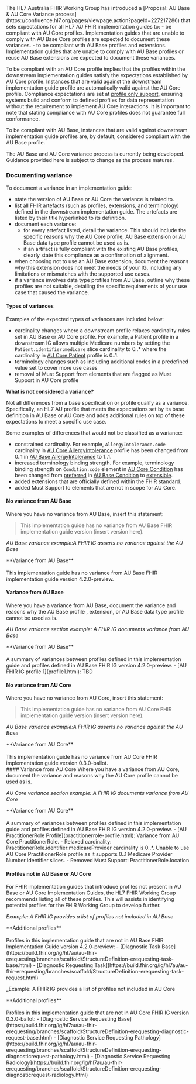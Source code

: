 <div class="stu-note" markdown="1">
The HL7 Australia FHIR Working Group has introduced a [Proposal: AU Base & AU Core Variance process](https://confluence.hl7.org/pages/viewpage.action?pageId=227217286) that sets expectations for all HL7 AU FHIR implementation guides to:
- be compliant with AU Core profiles. Implementation guides that are unable to comply with AU Base Core profiles are expected to document these variances.
- to be compliant with AU Base profiles and extensions. Implementation guides that are unable to comply with AU Base profiles or reuse AU Base extensions are expected to document these variances.

To be compliant with an AU Core profile implies that the profiles within the downstream implementation guides satisfy the expectations established by AU Core profile. Instances that are valid against the downstream implementation guide profile are automatically valid against the AU Core profile. Compliance expectations are set at [profile only support](general-requirements.html#profile-only-support), ensuring systems build and conform to defined profiles for data representation without the requirement to implement AU Core interactions. It is important to note that stating compliance with AU Core profiles does not guarantee full conformance.

To be compliant with AU Base, instances that are valid against downstream implementation guide profiles are, by default, considered compliant with the AU Base profile.

The AU Base and AU Core variance process is currently being developed. Guidance provided here is subject to change as the process matures.
</div>

### Documenting variance

To document a variance in an implementation guide: 

-  state the version of AU Base or AU Core the variance is related to. 
- list all FHIR artefacts (such as profiles, extensions, and terminology) defined in the downstream implementation guide. The artefacts are listed by their title hyperlinked to its definition.
- document each variance: 
  - for every artefact listed, detail the variance. This should include the specific reasons why the AU Core profile, AU Base extension or AU Base data type profile cannot be used as is. 
  - if an artifact is fully compliant with the existing AU Base profiles, clearly state this compliance as a confirmation of alignment.
- when choosing not to use an AU Base extension, document the reasons why this extension does not meet the needs of your IG, including any limitations or mismatches with the supported use cases.
- if a variance involves data type profiles from AU Base, outline why these profiles are not suitable, detailing the specific requirements of your use case that caused the variance.

#### Types of variances

Examples of the expected types of variances are included below:
- cardinality changes where a downstream profile relaxes cardinality rules set in AU Base or AU Core profile. For example, a Patient profile in a downstream IG allows multiple Medicare numbers by setting the `Patient.identifier:medicare` slice cardinality to 0..* where the cardinality in [AU Core Patient](https://build.fhir.org/ig/hl7au/au-fhir-core/StructureDefinition-au-core-patient.html) profile is 0..1. 
- terminology changes such as including additional codes in a predefined value set to cover more use cases
- removal of Must Support from elements that are flagged as Must Support in AU Core profile

**What is not considered a variance?**

Not all differences from a base specification or profile qualify as a variance. Specifically, an HL7 AU profile that meets the expectations set by its base definition in AU Base or AU Core and adds additional rules on top of these expectations to meet a specific use case. 

Some examples of differences that would not be classified as a variance:

- constrained cardinality. For example, `AllergyIntolerance.code` cardinality in [AU Core AllergyIntolerance](https://build.fhir.org/ig/hl7au/au-fhir-core/StructureDefinition-au-core-allergyintolerance.html) profile has been changed from 0..1 in [AU Base AllergyIntolerance](https://build.fhir.org/ig/hl7au/au-fhir-base/StructureDefinition-au-allergyintolerance.html) to 1..1. 
- increased terminology binding strength. For example, terminology binding strength on `Condition.code` element in [AU Core Condition](https://build.fhir.org/ig/hl7au/au-fhir-core/StructureDefinition-au-core-condition.html) has been changed from [preferred](https://hl7.org/fhir/R4/terminologies.html#preferred) in [AU Base Condition](https://build.fhir.org/ig/hl7au/au-fhir-base/StructureDefinition-au-condition.html) to [extensible](https://hl7.org/fhir/R4/terminologies.html#extensible).  
- added extensions that are officially defined within the FHIR standard.
- added Must Support to elements that are not in scope for AU Core.

#### No variance from AU Base
Where you have no variance from AU Base, insert this statement:

>This implementation guide has no variance from AU Base FHIR implementation guide version (insert version here).  

_AU Base variance example:A FHIR IG asserts no variance against the AU Base_

<div class="bg-success" markdown="1">
**Variance from AU Base**<br><br>
This implementation guide has no variance from AU Base FHIR implementation guide version 4.2.0-preview.  
</div>

#### Variance from AU Base
Where you have a variance from AU Base, document the variance and reasons why the AU Base profile , extension, or  AU Base data type profile cannot be used as is. 

_AU Base variance section example: A FHIR IG documents variance from AU Base_ 
<div class="bg-success" markdown="1">
**Variance from AU Base**<br><br>
A summary of variances between profiles defined in this implementation guide and profiles defined in AU Base FHIR IG version 4.2.0-preview.
- [AU FHIR IG profile 1](profile1.html): TBD
</div>

#### No variance from AU Core 
Where you have no variance from AU Core, insert this statement: 

>This implementation guide has no variance from AU Core FHIR implementation guide version (insert version here). 

_AU Base variance example:A FHIR IG asserts no variance against the AU Base_

<div class="bg-success" markdown="1">
**Variance from AU Core**<br><br>
This implementation guide has no variance from AU Core FHIR implementation guide version 0.3.0-ballot.  
</div>
#### Variance from AU Core
Where you have a variance from AU Core, document the variance and reasons why the AU Core profile cannot be used as is.

_AU Core variance section example: A FHIR IG documents variance from AU Core_

<div class="bg-success" markdown="1">
**Variance from AU Core**<br><br>
A summary of variances between profiles defined in this implementation guide and profiles defined in AU Base FHIR IG version 4.2.0-preview.
- [AU PractitionerRole Profile](practitionerrole-profile.html): Variance from AU Core PractitionerRole.
  - Relaxed cardinality: PractitionerRole.identifier:medicareProvider cardinality is 0..*. Unable to use AU Core PractitionerRole profile as it supports 0..1 Medicare Provider Number identifier slices.
  - Removed Must Support: PractitionerRole.location
</div>

#### Profiles not in AU Base or AU Core

For FHIR implementation guides that introduce profiles not present in AU Base or AU Core Implementation Guides, the HL7 FHIR Working Group recommends listing all of these profiles. This will assists in identifying  potential profiles for the FHIR Working Group to develop further.

_Example: A FHIR IG provides a list of profiles not included in AU Base_
<div class="bg-success" markdown="1">
**Additional profiles**<br><br>
Profiles in this implementation guide that are not in AU Base FHIR Implementation Guide version 4.2.0-preview:
- [Diagnostic Task Base](https://build.fhir.org/ig/hl7au/au-fhir-erequesting/branches/scaffold/StructureDefinition-erequesting-task-base.html)
- [Diagnostic Requesting Task](https://build.fhir.org/ig/hl7au/au-fhir-erequesting/branches/scaffold/StructureDefinition-erequesting-task-request.html)
</div>

_Example: A FHIR IG provides a list of profiles not included in AU Core
<div class="bg-success" markdown="1">
**Additional profiles**<br><br>
Profiles in this implementation guide that are not in AU Core FHIR IG version 0.3.0-ballot:
- [Diagnostic Service Requesting Base](https://build.fhir.org/ig/hl7au/au-fhir-erequesting/branches/scaffold/StructureDefinition-erequesting-diagnostic-request-base.html)
- [Diagnostic Service Requesting Pathology](https://build.fhir.org/ig/hl7au/au-fhir-erequesting/branches/scaffold/StructureDefinition-erequesting-diagnosticrequest-pathology.html)
- [Diagnostic Service Requesting Radiology](https://build.fhir.org/ig/hl7au/au-fhir-erequesting/branches/scaffold/StructureDefinition-erequesting-diagnosticrequest-radiology.html)
</div>